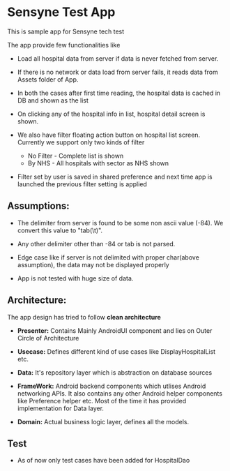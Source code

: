 # Sensyne Test App
This is sample app for Sensyne tech test

The app provide few functionalities like
* Load all hospital data from server if data is never fetched from server.

* If there is no network or data load from server fails, it reads data from Assets folder of App.

* In both the cases after first time reading, the hospital data is cached in DB and shown as the list

* On clicking any of the hospital info in list, hospital detail screen is shown.

* We also have filter floating action button on hospital list screen. Currently we support only two kinds of filter
  * No Filter - Complete list is shown
  * By NHS - All hospitals with sector as NHS shown

* Filter set by user is saved in shared preference and next time app is launched the previous filter setting is applied


   
## Assumptions:

 * The delimiter from server is found to be some non ascii value (-84). We convert this value to "tab(\t)".

 * Any other delimiter other than -84 or tab is not parsed.
 
 * Edge case like if server is not delimited with proper char(above assumption), the data may not be displayed properly
 
 * App is not tested with huge size of data. 


## Architecture:

The app design has tried to follow **clean architecture**


* **Presenter:** Contains Mainly AndroidUI component and lies on Outer Circle of Architecture

* **Usecase:** Defines different kind of use cases like DisplayHospitalList etc.

* **Data:** It's repository layer which is abstraction on database sources

* **FrameWork:** Android backend components which utlises Android networking APIs. It also contains any other Android helper
  components like Preference helper etc. Most of the time it has provided implementation for Data layer.
            
* **Domain:** Actual business logic layer, defines all the models.

## Test
* As of now only test cases have been added for HospitalDao
